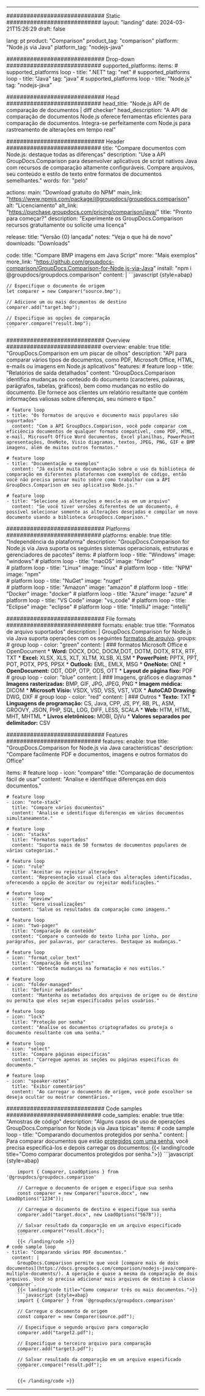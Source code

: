 
---
############################# Static ############################
layout: "landing"
date: 2024-03-21T15:26:29
draft: false

lang: pt
product: "Comparison"
product_tag: "comparison"
platform: "Node.js via Java"
platform_tag: "nodejs-java"

############################# Drop-down ############################
supported_platforms:
  items:
    # supported_platforms loop
    - title: ".NET"
      tag: "net"
    # supported_platforms loop
    - title: "Java"
      tag: "java"
    # supported_platforms loop
    - title: "Node.js"
      tag: "nodejs-java"

############################# Head ############################
head_title: "Node.js API de comparação de documentos | diff checker"
head_description: "A API de comparação de documentos Node.js oferece ferramentas eficientes para comparação de documentos. Integra-se perfeitamente com Node.js para rastreamento de alterações em tempo real"

############################# Header ############################
title: "Compare documentos com Node.js: destaque todas as diferenças"
description: "Use a API GroupDocs.Comparison para desenvolver aplicativos de script nativos Java com recursos de comparação altamente configuráveis. Compare arquivos, seu conteúdo e estilo de texto entre formatos de documentos semelhantes."
words:
  for: "pelo"

actions:
  main: "Download gratuito do NPM"
  main_link: "https://www.npmjs.com/package/@groupdocs/groupdocs.comparison"
  alt: "Licenciamento"
  alt_link: "https://purchase.groupdocs.com/pricing/comparison/java/"
  title: "Pronto para começar?"
  description: "Experimente os GroupDocs.Comparison recursos gratuitamente ou solicite uma licença"

release:
  title: "Versão {0} lançada"
  notes: "Veja o que há de novo"
  downloads: "Downloads"

code:
  title: "Compare BMP imagens em Java Script"
  more: "Mais exemplos"
  more_link: "https://github.com/groupdocs-comparison/GroupDocs.Comparison-for-Node.js-via-Java"
  install: "npm i @groupdocs/groupdocs.comparison"
  content: |
    ```javascript {style=abap}

    // Especifique o documento de origem
    let comparer = new Comparer("source.bmp");

    // Adicione um ou mais documentos de destino
    comparer.add("target.bmp");

    // Especifique as opções de comparação
    comparer.compare("result.bmp"); 
    ```

############################# Overview ############################
overview:
  enable: true
  title: "GroupDocs.Comparison em um piscar de olhos"
  description: "API para comparar vários tipos de documentos, como PDF, Microsoft Office, HTML, e-mails ou imagens em Node.js aplicativos"
  features:
    # feature loop
    - title: "Relatórios de saída detalhados"
      content: "GroupDocs.Comparison identifica mudanças no conteúdo do documento (caracteres, palavras, parágrafos, tabelas, gráficos), bem como mudanças no estilo do documento. Ele fornece aos clientes um relatório resultante que contém informações valiosas sobre diferenças, seu número e tipo."

    # feature loop
    - title: "Os formatos de arquivo e documento mais populares são suportados"
      content: "Com a API GroupDocs.Comparison, você pode comparar com eficiência documentos de qualquer formato compatível, como PDF, HTML, e-mail, Microsoft Office Word documentos, Excel planilhas, PowerPoint apresentações, OneNote, Visio diagramas, textos, JPEG, PNG, GIF e BMP imagens, além de muitos outros formatos."

    # feature loop
    - title: "Documentação e exemplos"
      content: "Já existe muita documentação sobre o uso da biblioteca de comparação em diferentes plataformas com exemplos de código, então você não precisa pensar muito sobre como trabalhar com a API GroupDocs.Comparison em seu aplicativo Node.js."

    # feature loop
    - title: "Selecione as alterações e mescle-as em um arquivo"
      content: "Se você tiver versões diferentes de um documento, é possível selecionar somente as alterações desejadas e compilar um novo documento usando a biblioteca GroupDocs.Comparison."

############################# Platforms ############################
platforms:
  enable: true
  title: "Independência da plataforma"
  description: "GroupDocs.Comparison for Node.js via Java suporta os seguintes sistemas operacionais, estruturas e gerenciadores de pacotes"
  items:
    # platform loop
    - title: "Windows"
      image: "windows"
    # platform loop
    - title: "macOS"
      image: "finder"      
    # platform loop
    - title: "Linux"
      image: "linux"
    # platform loop
    - title: "NPM"
      image: "npm"  
    # platform loop
    - title: "NuGet"
      image: "nuget"      
    # platform loop
    - title: "Amazon"
      image: "amazon"
    # platform loop
    - title: "Docker"
      image: "docker"
    # platform loop
    - title: "Azure"
      image: "azure"
    # platform loop
    - title: "VS Code"
      image: "vs_code"
    # platform loop
    - title: "Eclipse"
      image: "eclipse"
    # platform loop
    - title: "IntelliJ"
      image: "intellij"

############################# File formats ############################
formats:
  enable: true
  title: "Formatos de arquivo suportados"
  description: |
    GroupDocs.Comparison for Node.js via Java suporta operações com os seguintes [formatos de arquivo](https://docs.groupdocs.com/comparison/nodejs-java/supported-document-formats/).
  groups:
    # group loop
    - color: "green"
      content: |
        ### formatos Microsoft Office e OpenDocument
        * **Word:** DOCX, DOC, DOCM,DOT, DOTM, DOTX, RTX, RTF, TXT
        * **Excel:** XLSX, XLS, XLT, XLTM, XLSB, XLSM
        * **PowerPoint:** PPTX, PPT, POT, POTX, PPS, PPSX
        * **Outlook:** EML, EMLX, MSG
        * **OneNote:** ONE
        * **OpenDocument:** ODT, ODP, OTP, ODS, OTT
        * **Layout de página fixo:** PDF        
    # group loop
    - color: "blue"
      content: |
        ### Imagens, gráficos e diagramas
        * **Imagens rasterizadas:** BMP, GIF, JPG, JPEG, PNG
        * **Imagem médica:** DICOM
        * **Microsoft Visio:** VSDX, VSD, VSS, VST, VDX
        * **AutoCAD Drawing:** DWG, DXF
      # group loop
    - color: "red"
      content: |
        ### Outros
        * **Texto:** TXT
        * **Linguagens de programação:** CS, Java, CPP, JS, PY, RB, PL, ASM, GROOVY, JSON, PHP, SQL, LOG, DIFF, LESS, SCALA
        * **Web:** HTM, HTML, MHT, MHTML
        * **Livros eletrônicos:** MOBI, DjVu
        * **Valores separados por delimitador:** CSV

############################# Features ############################
features:
  enable: true
  title: "GroupDocs.Comparison for Node.js via Java características"
  description: "Compare facilmente PDF e documentos, imagens e outros formatos do Office"

  items:
    # feature loop
    - icon: "compare"
      title: "Comparação de documentos fácil de usar"
      content: "Analise e identifique diferenças em dois documentos."

    # feature loop
    - icon: "note-stack"
      title: "Compare vários documentos"
      content: "Analise e identifique diferenças em vários documentos simultaneamente."

    # feature loop
    - icon: "stacks"
      title: "Formatos suportados"
      content: "Suporta mais de 50 formatos de documentos populares de várias categorias."

    # feature loop
    - icon: "rule"
      title: "Aceitar ou rejeitar alterações"
      content: "Representação visual clara das alterações identificadas, oferecendo a opção de aceitar ou rejeitar modificações."

    # feature loop
    - icon: "preview"
      title: "Gere visualizações"
      content: "Salve os resultados da comparação como imagens."

    # feature loop
    - icon: "two-pager"
      title: "Comparação de conteúdo"
      content: "Compare o conteúdo do texto linha por linha, por parágrafos, por palavras, por caracteres. Destaque as mudanças."

    # feature loop
    - icon: "format_color_text"
      title: "Comparação de estilos"
      content: "Detecte mudanças na formatação e nos estilos."

    # feature loop
    - icon: "folder-managed"
      title: "Definir metadados"
      content: "Mantenha os metadados dos arquivos de origem ou de destino ou permita que eles sejam especificados pelos usuários."

    # feature loop
    - icon: "lock"
      title: "Proteção por senha"
      content: "Analise os documentos criptografados ou proteja o documento resultante com uma senha."

    # feature loop
    - icon: "select"
      title: "Compare páginas específicas"
      content: "Carregue apenas as seções ou páginas específicas do documento."

    # feature loop
    - icon: "speaker-notes"
      title: "Exibir comentários"
      content: "Ao carregar o documento de origem, você pode escolher se deseja ocultar ou mostrar comentários."

############################# Code samples ############################
code_samples:
  enable: true
  title: "Amostras de código"
  description: "Alguns casos de uso de operações GroupDocs.Comparison for Node.js via Java típicas"
  items:
    # code sample loop
    - title: "Comparando documentos protegidos por senha."
      content: |
        Para comparar documentos que estão [protegidos com uma senha](https://docs.groupdocs.com/comparison/nodejs-java/load-password-protected-documents/), você precisa especificá-los e depois carregar os documentos:
        {{< landing/code title="Como comparar documentos protegidos por senha.">}}
        ```javascript {style=abap}

        import { Comparer, LoadOptions } from '@groupdocs/groupdocs.comparison'

        // Carregue o documento de origem e especifique sua senha
        const comparer = new Comparer("source.docx", new LoadOptions("1234"));

        // Carregue o documento de destino e especifique sua senha
        comparer.add("target.docx", new LoadOptions("5678"));

        // Salvar resultado da comparação em um arquivo especificado
        comparer.compare("result.docx");
        ```
        {{< /landing/code >}}
    # code sample loop
    - title: "Comparando vários PDF documentos."
      content: |
        GroupDocs.Comparison permite que você [compare mais de dois documentos](https://docs.groupdocs.com/comparison/nodejs-java/compare-multiple-documents/). A operação é quase a mesma da comparação de dois arquivos. Você só precisa adicionar mais arquivos de destino à classe `comparer`.
        {{< landing/code title="Como comparar três ou mais documentos.">}}
        ```javascript {style=abap}
        import { Comparer } from '@groupdocs/groupdocs.comparison'

        // Carregue o documento de origem
        const comparer = new Comparer(source.pdf");

        // Especifique o segundo arquivo para comparação
        comparer.add("target2.pdf");

        // Especifique o terceiro arquivo para comparação
        comparer.add("target3.pdf");

        // Salvar resultado da comparação em um arquivo especificado
        comparer.compare("result.pdf");
        ```

        {{< /landing/code >}}

---